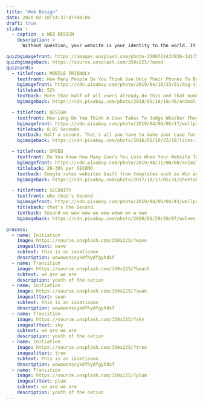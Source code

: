 ```yaml
---
title: "Web Design"
date: 2020-02-10T14:37:47+08:00
draft: true
slides :
  - caption  : WEB DESIGN
    description: >
      Without question, your website is your identity to the world. It is who you are, what you offer, and why the user should trust you. But to attract and keep users, you must provide excellent Design, Speed, Security, and Mobile Usability. We do that. And, best of all, we don't bankrupt you to do it!

quizbgimagefront: https://images.unsplash.com/photo-1580722434936-3d175913fbdc?ixlib=rb-1.2.1&ixid=eyJhcHBfaWQiOjEyMDd9&auto=format&fit=crop&w=1951&q=80
quizbgimageback: https://source.unsplash.com/350x225/?wood
quizcards:
  - titlefront: MOBILE FRIENDLY
    textfront: How Many People Do You Think Use Only Their Phones To Browse Websites and Social Media?
    bgimagefront: https://cdn.pixabay.com/photo/2019/04/10/23/51/dog-4118585_1280.jpg
    titleback: 52%
    textback: More than half of all users already do this and that number is growing daily. But though over half of users use only their phones, almost no websites are built for phones, performing SIGNIFICANTLY worse for mobile users. Google ranks websites by both Mobile and Desktop when it decides who to list on their search engine.<br><br>We tailor each and every word, image, layout, and code to perform as amazingly on a phone as on a PC.
    bgimageback: https://cdn.pixabay.com/photo/2018/05/16/10/46/animal-3405434_1280.jpg

  - titlefront: DESIGN
    textfront: How Long Do You Think A User Takes To Judge Whether They Will Stay Or Leave Your Website?
    bgimagefront: https://cdn.pixabay.com/photo/2019/04/06/05/17/wallpaper-4106667_1280.jpg
    titleback: 0.05 Seconds
    textback: Half a second. That's all you have to make your case for why a user should stay and learn about who you are and what you do. If half a second is all you have to make a difference, it should be the best half second in history. And you must do that while looking original and not boring.<br><br>We work with you to understand who you are. What are your themes, your intentions, your goals. We then use that to design a spectacular website that understands colour psychology, technical effects, and User Optimized layouts.
    bgimageback: https://cdn.pixabay.com/photo/2016/01/10/23/18/lions-1132745_1280.jpg

  - titlefront: SPEED
    textfront: Do You Know How Many Users You Lose When Your Website Takes Longer Than 3 Seconds to Load?
    bgimagefront: https://cdn.pixabay.com/photo/2019/04/11/00/00/animal-4118594_1280.jpg
    titleback: 20-30% per SECOND
    textback: Google rates websites built from templates such as Wix and WordPress a "C" grade or lower due to their extremely slow loading speeds and lower performance. Our websites have an "A" grade because we know that Speed and Performance are hugely impactful to get your page ranked highly on Google, currently used by 75% of all users to search for anything, but will also retain those users who would leave due to slow loading times and performance issues. We ensure that all designs are created speed-first. Images, colours, content, all tuned for maximum speed.
    bgimageback: https://cdn.pixabay.com/photo/2017/10/17/05/31/cheetah-2859581_1280.jpg

  - titlefront: SECURITY
    textfront: who that's Second
    bgimagefront: https://cdn.pixabay.com/photo/2019/04/06/04/43/wallpaper-4106643_1280.jpg
    titleback: that's the Second
    textback: Second wo wow wow wo wow wowo wo w owo 
    bgimageback: https://cdn.pixabay.com/photo/2020/01/29/20/07/wolves-4803512_1280.jpg

process:
  - name: Initiation
    image: https://source.unsplash.com/350x225/?wave
    imagealttext: wave
    subtext: this is an iniatioaon
    description: wowowonscykdfhydfgyhdxf 
  - name: Transition
    image: https://source.unsplash.com/350x225/?beach
    subtext: we are we are
    description: youth of the nation
  - name: Initiation
    image: https://source.unsplash.com/350x225/?swan
    imagealttext: swan
    subtext: this is an iniatioaon
    description: wowowonscykdfhydfgyhdxf 
  - name: Transition
    image: https://source.unsplash.com/350x225/?sky
    imagealttext: sky
    subtext: we are we are
    description: youth of the nation
  - name: Initiation
    image: https://source.unsplash.com/350x225/?tree
    imagealttext: tree
    subtext: this is an iniatioaon
    description: wowowonscykdfhydfgyhdxf 
  - name: Transition
    image: https://source.unsplash.com/350x225/?plum
    imagealttext: plum
    subtext: we are we are
    description: youth of the nation
---
```

